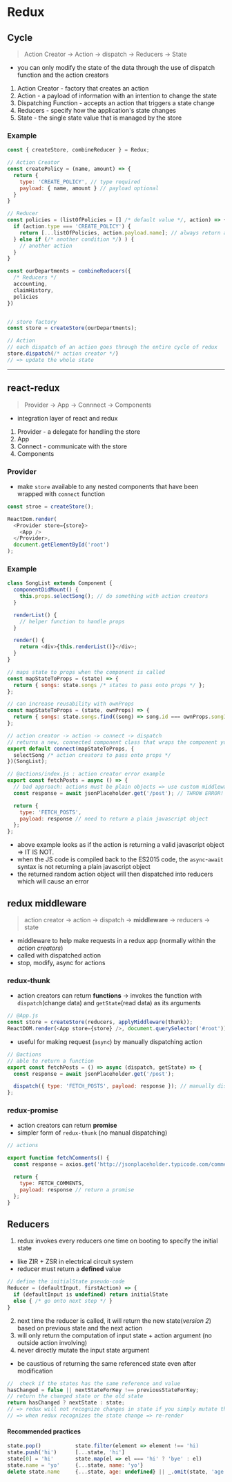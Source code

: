 # Redux

## Cycle

> Action Creator &rarr; Action &rarr; dispatch &rarr; Reducers &rarr; State

- you can only modify the state of the data through the use of dispatch function and the action creators

1. Action Creator - factory that creates an action
2. Action - a payload of information with an intention to change the state
3. Dispatching Function - accepts an action that triggers a state change
4. Reducers - specify how the application's state changes
5. State - the single state value that is managed by the store

### Example

```javascript
const { createStore, combineReducer } = Redux;

// Action Creator
const createPolicy = (name, amount) => {
  return {
    type: 'CREATE_POLICY', // type required
    payload: { name, amount } // payload optional
  }
}

// Reducer
const policies = (listOfPolicies = [] /* default value */, action) => {
  if (action.type === 'CREATE_POLICY') {
    return [...listOfPolicies, action.payload.name]; // always return a newly made object to make ease of time travel debugging
  } else if (/* another condition */) ) {
    // another action
  }
}

const ourDepartments = combineReducers({
  /* Reducers */
  accounting,
  claimHistory,
  policies
})


// store factory
const store = createStore(ourDepartments);

// Action
// each dispatch of an action goes through the entire cycle of redux
store.dispatch(/* action creator */)
// => update the whole state
```

---

## react-redux

> Provider &rarr; App &rarr; Connnect &rarr; Components

- integration layer of react and redux

1. Provider - a delegate for handling the store
2. App
3. Connect - communicate with the store
4. Components

### Provider

- make `store` available to any nested components that have been wrapped with `connect` function

```javascript
const stroe = createStore();

ReactDom.render(
  <Provider store={store}>
    <App />
  </Provider>,
  document.getElementById('root')
);
```

### Example

```javascript
class SongList extends Component {
  componentDidMount() {
    this.props.selectSong(); // do something with action creators
  }

  renderList() {
    // helper function to handle props
  }

  render() {
    return <div>{this.renderList()}</div>;
  }
}

// maps state to props when the component is called
const mapStateToProps = (state) => {
  return { songs: state.songs /* states to pass onto props */ };
};

// can increase reusability with ownProps
const mapStateToProps = (state, ownProps) => {
  return { songs: state.songs.find((song) => song.id === ownProps.songId) };
};

// action creator -> action -> connect -> dispatch
// returns a new, connected component class that wraps the component you passed in.
export default connect(mapStateToProps, {
  selectSong /* action creators to pass onto props */
})(SongList);
```

```javascript
// @actions/index.js : action creator error example
export const fetchPosts = async () => {
  // bad approach: actions must be plain objects => use custom middleware for async's
  const response = await jsonPlaceholder.get('/post'); // THROW ERROR!

  return {
    type: 'FETCH_POSTS',
    payload: response // need to return a plain javascript object
  };
};
```

- above example looks as if the action is returning a valid javascript object => IT IS NOT.
- when the JS code is compiled back to the ES2015 code, the `async`-`await` syntax is not returning a plain javascript object
- the returned random action object will then dispatched into reducers which will cause an error

## redux middleware

> action creator &rarr; action &rarr; dispatch &rarr; **middleware** &rarr; reducers &rarr; state

- middleware to help make requests in a redux app (normally within the _action creators_)
- called with dispatched action
- stop, modify, async for actions

### redux-thunk

- action creators can return **functions**
  &rarr; invokes the function with `dispatch`(change data) and `getState`(read data) as its arguments

```javascript
// @App.js
const store = createStore(reducers, applyMiddleware(thunk));
ReactDOM.render(<App store={store} />, document.querySelector('#root'));
```

- useful for making request (`async`) by manually dispatching action

```javascript
// @actions
// able to return a function
export const fetchPosts = () => async (dispatch, getState) => {
  const response = await jsonPlaceholder.get('/post');

  dispatch({ type: 'FETCH_POSTS', payload: response }); // manually dispatching
};
```

### redux-promise

- action creators can return **promise**
- simpler form of `redux-thunk` (no manual dispatching)

```js
// actions

export function fetchComments() {
  const response = axios.get('http://jsonplaceholder.typicode.com/comments');

  return {
    type: FETCH_COMMENTS,
    payload: response // return a promise
  };
}
```

## Reducers

1. redux invokes every reducers one time on booting to specify the initial state

- like ZIR + ZSR in electrical circuit system
- reducer must return a **defined** value

```javascript
// define the initialState pseudo-code
Reducer = (defaultInput, firstAction) => {
  if (defaultInput is undefined) return initialState
  else { /* go onto next step */ }
}
```

2. next time the reducer is called, it will return the new state(_version 2_) based on previous state and the next action
3. will only return the computation of input state + action argument (no outside action involving)
4. never directly mutate the input state argument

- be caustious of returning the same referenced state even after modification

```javascript
//  check if the states has the same reference and value
hasChanged = false || nextStateForKey !== previousStateForKey;
// return the changed state or the old state
return hasChanged ? nextState : state;
// => redux will not recognize changes in state if you simply mutate the state
// => when redux recognizes the state change => re-render
```

#### Recommended practices

```javascript
state.pop()           state.filter(element => element !== 'hi)
state.push('hi')      [...state, 'hi']
state[0] = 'hi'       state.map(el => el === 'hi' ? 'bye' : el)
state.name = 'yo'     {...state, name: 'yo'}
delete state.name     {...state, age: undefined} || _.omit(state, 'age')
```
